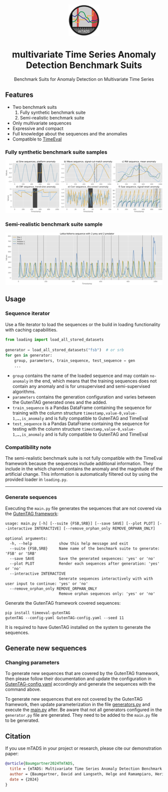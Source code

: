 <div align="center">
<img width="100px" src="https://github.com/2er0/mTADS/raw/main/images/logo.png" alt="multivariate time series anomaly detection benchmark suits logo"/>
<h1 align="center">multivariate Time Series Anomaly Detection Benchmark Suits</h1>
<p>
Benchmark Suits for Anomaly Detection on Multivariate Time Series
</p>
</div>


## Features

- Two benchmark suits
  1) Fully synthetic benchmark suite 
  2) Semi-realistic benchmark suite
- Only multivariate sequences
- Expressive and compact 
- Full knowledge about the sequences and the anomalies
- Compatible to [TimeEval](https://github.com/HPI-Information-Systems/TimeEval)

### Fully synthetic benchmark suite samples

![Six sequences from the fully synthetic benchmark suite](images/fsb.png)

### Semi-realistic benchmark suite sample

![One sequence from the semi-realistic benchmark suite](images/srb.png)


## Usage

### Sequence iterator

Use a file iterator to load the sequences or the build in loading functionality with caching capabilities. 

```python
from loading import load_all_stored_datasets

generator = load_all_stored_datasets("fsb")  # or srb
for gen in generator:
    group, parameters, train_sequence, test_sequence = gen
    ...
```

- `group` contains the name of the loaded sequence and may contain `no-anomaly` in the end, which means that the training sequences does not contain any anomaly and is for unsupervised and semi-supervised algorithms.
- `parameters` contains the generation configuration and varies between the GutenTAG generated ones and the added.
- `train_sequence` is a Pandas DataFrame containing the sequence for training with the column structure `timestamp,value-0,value-1,…,is_anomaly` and is fully compatible to GutenTAG and TimeEval
- `test_sequence` is a Pandas DataFrame containing the sequence for testing with the column structure `timestamp,value-0,value-1,…,is_anomaly` and is fully compatible to GutenTAG and TimeEval

### Compatibility note

The semi-realistic benchmark suite is not fully compatible with the TimeEval framework because the sequences include additional information. They include in the which channel contains the anomaly and the magnitude of the artificial change. This information is automatically filtered out by using the provided loader in `loading.py`.

---

### Generate sequences

Executing the `main.py` file generates the sequences that are not covered via the [GutenTAG framework](https://github.com/HPI-Information-Systems/GutenTAG): 
```shell
usage: main.py [-h] [--suite {FSB,SRB}] [--save SAVE] [--plot PLOT] [--interactive INTERACTIVE] [--remove_orphan_only REMOVE_ORPHAN_ONLY]

optional arguments:
  -h, --help            show this help message and exit
  --suite {FSB,SRB}     Name name of the benchmark suite to generate: 'FSB' or 'SRB'
  --save SAVE           Save the generated sequences: 'yes' or 'no'
  --plot PLOT           Render each sequences after generation: 'yes' or 'no'
  --interactive INTERACTIVE
                        Generate sequences interactively with with user input to continue: 'yes' or 'no'
  --remove_orphan_only REMOVE_ORPHAN_ONLY
                        Remove orphan sequences only: 'yes' or 'no'
```

Generate the GutenTAG framework covered sequences:
```shell
pip install timeeval-gutenTAG
gutenTAG --config-yaml GutenTAG-config.yaml --seed 11
```
It is required to have GutenTAG installed on the system to generate the sequences.

## Generate new sequences

### Changing parameters

To generate new sequences that are covered by the GutenTAG framework, then please follow their documentation and update the configuration in [GutenTAG-config.yaml](GutenTAG-config.yaml) accordingly and generate the sequences with the command above.

To generate new sequences that ere not covered by the GutenTAG framework, then update parameterization in the file [generators.py](generators.py) and execute the [main.py](main.py) after. Be aware that not all generators configured in the `generator.py` file are generated. They need to be added to the `main.py` file to be generated.

## Citation

If you use mTADS in your project or research, please cite our demonstration paper:


```bibtex
@article{Baumgartner2024TmTADS,
  title = {mTADS: Multivariate Time Series Anomaly Detection Benchmark Suits},
  author = {Baumgartner, David and Langseth, Helge and Ramampiaro, Heri and Engø-Monsen, Kenth},
  date = {2024}
}
```
